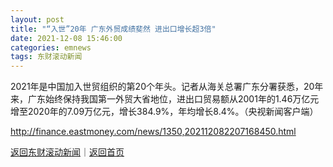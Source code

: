 ```yaml
---
layout: post
title: "“入世”20年 广东外贸成绩斐然 进出口增长超3倍"
date: 2021-12-08 15:46:00
categories: emnews
tags: 东财滚动新闻
---
```


2021年是中国加入世贸组织的第20个年头。记者从海关总署广东分署获悉，20年来，广东始终保持我国第一外贸大省地位，进出口贸易额从2001年的1.46万亿元增至2020年的7.09万亿元，增长384.9%，年均增长8.4%。（央视新闻客户端）

<http://finance.eastmoney.com/news/1350,202112082207168450.html>

[返回东财滚动新闻](//finews.withounder.com/emnews/)｜[返回首页](//finews.withounder.com/)
